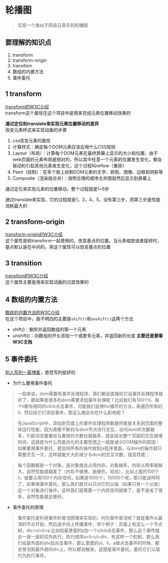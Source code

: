 # 轮播图
> 实现一个类似于网易云音乐的轮播图
## 要理解的知识点
1. transform
2. transform-origin
3. transition
4. 数组的内置方法
5. 事件委托

## 1 transform
[transform的W3C介绍](http://www.w3school.com.cn/cssref/pr_transform.asp)  
transform这个属性在这个项目中是用来完成元素位置移动效果的

**通过定位和translate来实现元素位置移动的差异**  
改变元素样式来实现动画的步骤

1. css改变元素的属性
2. 计算样式：确定每个DOM元素应该应用什么CSS规则
3. Layout（布局）：计算每个DOM元素在最终屏幕上显示的大小和位置。由于web页面的元素布局是相对的，所以其中任意一个元素的位置发生变化，都会联动的引起其他元素发生变化，这个过程叫reflow（重排）
4. Paint（绘制）：在多个层上绘制DOM元素的文字、颜色、图像、边框和阴影等
5. Composite（渲染层合并）：按照合理的顺序合并图层然后显示到屏幕上

通过定位来实现元素的位置移动，整个过程就是1~5步

通过translate来实现，它的过程就是1，2，4，5，没有第三步，而第三步是性能消耗最大的

## 2 transform-origin
[transform-origin的W3C介绍](http://www.w3school.com.cn/cssref/pr_transform-origin.asp)  
这个属性是和transform一起使用的，改变基点的位置。当元素缩放或者旋转时，基点默认是在中间的，用这个属性可以改变基点的位置

## 3 transition
[transition的W3C介绍](http://www.w3school.com.cn/cssref/pr_transition.asp)  
这个属性主要是用来实现动画的过度效果的

## 4 数组的内置方法
[数组的内置方法的W3C介绍](http://www.w3school.com.cn/jsref/jsref_obj_array.asp)  
在这个项目中，我不明白的主要是`shift()`和`unshift()`这两个方法
+ shift()：删除并返回数组的第一个元素
+ unshift()：向数组的开头添加一个或更多元素，并返回新的长度
**主要还是要看W3C文档**

## 5 事件委托
[别人写的一篇博客](https://www.cnblogs.com/liugang-vip/p/5616484.html)，感觉写的挺好的  
+ 为什么要用事件委托
> 一般来说，dom需要有事件处理程序，我们都会直接给它设事件处理程序就好了，那如果是很多的dom需要添加事件处理呢？比如我们有100个li，每个li都有相同的click点击事件，可能我们会用for循环的方法，来遍历所有的li，然后给它们添加事件，那这么做会存在什么影响呢？

> 在JavaScript中，添加到页面上的事件处理程序数量将直接关系到页面的整体运行性能，因为需要不断的与dom节点进行交互，访问dom的次数越多，引起浏览器重绘与重排的次数也就越多，就会延长整个页面的交互就绪时间，这就是为什么性能优化的主要思想之一就是减少DOM操作的原因；如果要用事件委托，就会将所有的操作放到js程序里面，与dom的操作就只需要交互一次，这样就能大大的减少与dom的交互次数，提高性能；

> 每个函数都是一个对象，是对象就会占用内存，对象越多，内存占用率就越大，自然性能就越差了（内存不够用，是硬伤，哈哈），比如上面的100个li，就要占用100个内存空间，如果是1000个，10000个呢，那只能说呵呵了，如果用事件委托，那么我们就可以只对它的父级（如果只有一个父级）这一个对象进行操作，这样我们就需要一个内存空间就够了，是不是省了很多，自然性能就会更好。

+ 事件委托的原理
> 事件委托是利用事件的冒泡原理来实现的，何为事件冒泡呢？就是事件从最深的节点开始，然后逐步向上传播事件，举个例子：页面上有这么一个节点树，div>ul>li>a;比如给最里面的a加一个click点击事件，那么这个事件就会一层一层的往外执行，执行顺序a>li>ul>div，有这样一个机制，那么我们给最外面的div加点击事件，那么里面的ul，li，a做点击事件的时候，都会冒泡到最外层的div上，所以都会触发，这就是事件委托，委托它们父级代为执行事件。